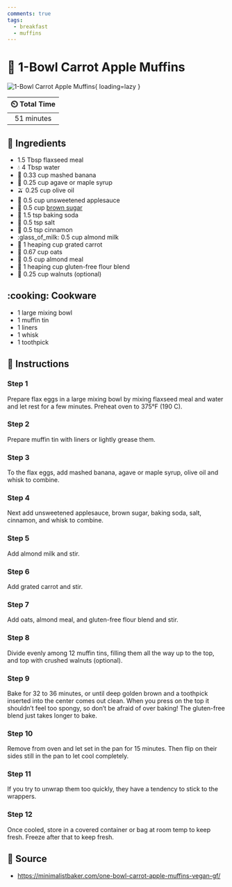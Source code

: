 ```yaml
---
comments: true
tags:
  - breakfast
  - muffins
---
```

# :cupcake: 1-Bowl Carrot Apple Muffins

![1-Bowl Carrot Apple Muffins](../assets/images/1-bowl-carrot-apple-muffins.jpg){ loading=lazy }

| :timer_clock: Total Time |
|:-----------------------: |
| 51 minutes |

## :salt: Ingredients

- 1.5 Tbsp flaxseed meal
- :droplet: 4 Tbsp water
- :banana: 0.33 cup mashed banana
- :maple_leaf: 0.25 cup agave or maple syrup
- :olive: 0.25 cup olive oil
- :green_apple: 0.5 cup unsweetened applesauce
- :maple_leaf: 0.5 cup [brown sugar][1]
- :cup_with_straw: 1.5 tsp baking soda
- :salt: 0.5 tsp salt
- :custard: 0.5 tsp cinnamon
- :glass_of_milk: 0.5 cup almond milk
- :carrot: 1 heaping cup grated carrot
- :ear_of_rice: 0.67 cup oats
- :chestnut: 0.5 cup almond meal
- :ear_of_rice: 1 heaping cup gluten-free flour blend
- :chestnut: 0.25 cup walnuts (optional)

## :cooking: Cookware

- 1 large mixing bowl
- 1 muffin tin
- 1 liners
- 1 whisk
- 1 toothpick

## :pencil: Instructions

### Step 1

Prepare flax eggs in a large mixing bowl by mixing flaxseed meal and water and let rest for a few minutes. Preheat oven
to 375°F (190 C).

### Step 2

Prepare muffin tin with liners or lightly grease them.

### Step 3

To the flax eggs, add mashed banana, agave or maple syrup, olive oil and whisk to combine.

### Step 4

Next add unsweetened applesauce, brown sugar, baking soda, salt, cinnamon, and whisk to combine.

### Step 5

Add almond milk and stir.

### Step 6

Add grated carrot and stir.

### Step 7

Add oats, almond meal, and gluten-free flour blend and stir.

### Step 8

Divide evenly among 12 muffin tins, filling them all the way up to the top, and top with crushed walnuts (optional).

### Step 9

Bake for 32 to 36 minutes, or until deep golden brown and a toothpick inserted into the center comes out clean. When
you press on the top it shouldn’t feel too spongy, so don’t be afraid of over baking! The gluten-free blend just
takes longer to bake.

### Step 10

Remove from oven and let set in the pan for 15 minutes. Then flip on their sides still in the pan to let cool
completely.

### Step 11

If you try to unwrap them too quickly, they have a tendency to stick to the wrappers.

### Step 12

Once cooled, store in a covered container or bag at room temp to keep fresh. Freeze after that to keep fresh.

## :link: Source

- <https://minimalistbaker.com/one-bowl-carrot-apple-muffins-vegan-gf/>

[1]: <../ingredients/brown-sugar.md>
